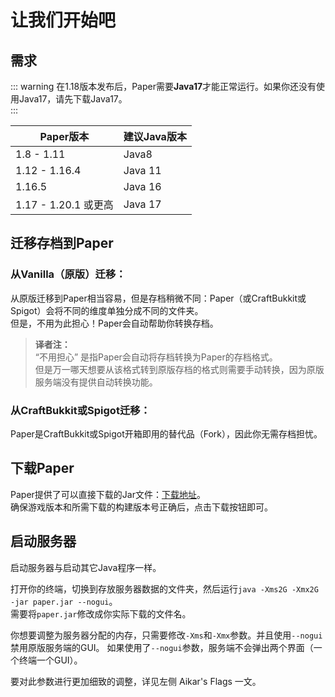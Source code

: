 # 让我们开始吧
## 需求
::: warning 
在1.18版本发布后，Paper需要**Java17**才能正常运行。如果你还没有使用Java17，请先下载Java17。  
:::

| Paper版本 | 建议Java版本 |
|--|--|
| 1.8 - 1.11 | Java8 |
| 1.12 - 1.16.4 | Java 11 |
| 1.16.5 | Java 16 |
| 1.17 - 1.20.1 或更高 | Java 17 |

## 迁移存档到Paper
### 从Vanilla（原版）迁移：
从原版迁移到Paper相当容易，但是存档稍微不同：Paper（或CraftBukkit或Spigot）会将不同的维度单独分成不同的文件夹。  
但是，不用为此担心！Paper会自动帮助你转换存档。

> **译者注：**  
> “不用担心” 是指Paper会自动将存档转换为Paper的存档格式。  
> 但是万一哪天想要从该格式转到原版存档的格式则需要手动转换，因为原版服务端没有提供自动转换功能。

### 从CraftBukkit或Spigot迁移：
Paper是CraftBukkit或Spigot开箱即用的替代品（Fork），因此你无需存档担忧。  
  
## 下载Paper
Paper提供了可以直接下载的Jar文件：[下载地址](https://papermc.io/downloads)。  
确保游戏版本和所需下载的构建版本号正确后，点击下载按钮即可。  

## 启动服务器
启动服务器与启动其它Java程序一样。   
  
打开你的终端，切换到存放服务器数据的文件夹，然后运行`java -Xms2G -Xmx2G -jar paper.jar --nogui`。  
需要将`paper.jar`修改成你实际下载的文件名。
    
你想要调整为服务器分配的内存，只需要修改`-Xms`和`-Xmx`参数。并且使用`--nogui`禁用原版服务端的GUI。
如果使用了`--nogui`参数，服务端不会弹出两个界面（一个终端一个GUI）。
  
要对此参数进行更加细致的调整，详见左侧 Aikar's Flags 一文。  
